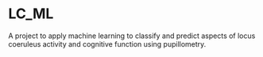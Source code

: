 # LC_ML
 A project to apply machine learning to classify and predict aspects of locus coeruleus activity and cognitive function using pupillometry.
